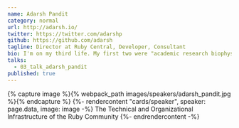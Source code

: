 ```yaml
---
name: Adarsh Pandit
category: normal
url: http://adarsh.io/
twitter: https://twitter.com/adarshp
github: https://github.com/adarsh
tagline: Director at Ruby Central, Developer, Consultant
bio: I'm on my third life. My first two were "academic research biophysicist" and "corporate management consultant". Now I'm in "Ruby developer, Consulting firm owner, Ruby community organizer". I ride my bicycle a lot. I have a wife and two boys. We all live in Oakland, California.
talks:
  - 03_talk_adarsh_pandit
published: true
---
```


{% capture image %}{% webpack_path images/speakers/adarsh_pandit.jpg %}{% endcapture %}
{%- rendercontent "cards/speaker", speaker: page.data, image: image -%}
The Technical and Organizational Infrastructure of the Ruby Community
{%- endrendercontent -%}
